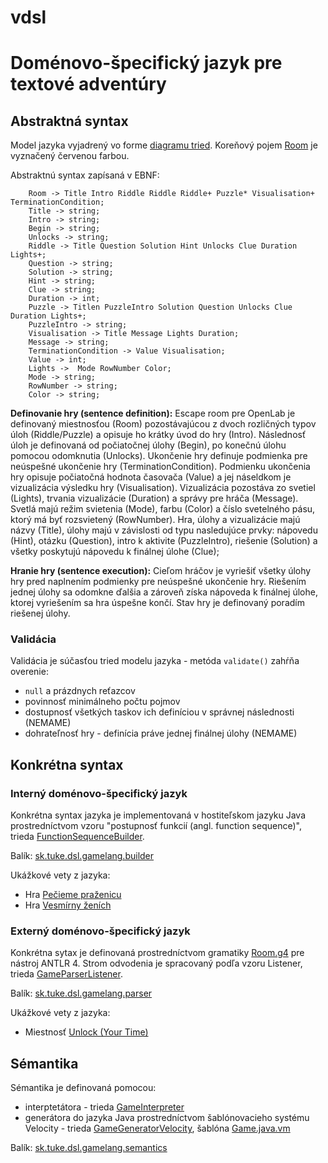 # vdsl

# Doménovo-špecifický jazyk pre textové adventúry

## Abstraktná syntax

Model jazyka vyjadrený vo forme [diagramu tried](escape-room.svg). 
Koreňový pojem [Room](src/main/java/sk/tuke/escaperoomlang/model/Room.java) je vyznačený červenou farbou.

Abstraktnú syntax zapísaná v EBNF:
```
    Room -> Title Intro Riddle Riddle Riddle+ Puzzle* Visualisation+ TerminationCondition;
    Title -> string;
    Intro -> string;
    Begin -> string;
    Unlocks -> string;
    Riddle -> Title Question Solution Hint Unlocks Clue Duration Lights+;
    Question -> string;
    Solution -> string;
    Hint -> string;
    Clue -> string;
    Duration -> int;
    Puzzle -> Titlen PuzzleIntro Solution Question Unlocks Clue Duration Lights+;
    PuzzleIntro -> string;
    Visualisation -> Title Message Lights Duration;
    Message -> string;
    TerminationCondition -> Value Visualisation;
    Value -> int;
    Lights ->  Mode RowNumber Color;
    Mode -> string;
    RowNumber -> string;
    Color -> string;
```

**Definovanie hry (sentence definition):** Escape room pre OpenLab je definovaný miestnosťou (Room) pozostávajúcou z dvoch rozličných typov úloh (Riddle/Puzzle) a opisuje ho krátky úvod do hry (Intro). Následnosť úloh je definovaná od počiatočnej úlohy (Begin), po konečnú úlohu pomocou odomknutia (Unlocks). Ukončenie hry definuje podmienka pre neúspešné ukončenie hry (TerminationCondition). Podmienku ukončenia hry opisuje počiatočná hodnota časovača (Value) a jej náseldkom je vizualizácia výsledku hry (Visualisation). 
Vizualizácia pozostáva zo svetiel (Lights), trvania vizualizácie (Duration) a správy pre hráča (Message).
Svetlá majú režim svietenia (Mode), farbu (Color) a číslo svetelného pásu, ktorý má byť rozsvietený (RowNumber).
Hra, úlohy a vizualizácie majú názvy (Title), úlohy majú v závislosti od typu nasledujúce prvky: nápovedu (Hint), otázku (Question), intro k aktivite (PuzzleIntro), riešenie (Solution) a všetky poskytujú nápovedu k finálnej úlohe (Clue);

**Hranie hry (sentence execution):** Cieľom hráčov je vyriešiť všetky úlohy hry pred naplnením podmienky pre neúspešné ukončenie hry. Riešením jednej úlohy sa odomkne ďalšia a zároveň získa nápoveda k finálnej úlohe, ktorej vyriešením sa hra úspešne končí.
Stav hry je definovaný poradím riešenej úlohy.

### Validácia

Validácia je súčasťou tried modelu jazyka - metóda `validate()` zahŕňa overenie:
- `null` a prázdnych reťazcov
- povinnosť minimálneho počtu pojmov
- dostupnosť všetkých taskov ich definíciou v správnej následnosti (NEMAME)
- dohrateľnosť hry - definícia práve jednej finálnej úlohy (NEMAME)

## Konkrétna syntax

### Interný doménovo-špecifický jazyk

Konkrétna syntax jazyka je implementovaná v hostiteľskom jazyku Java prostredníctvom vzoru "postupnosť funkcií (angl. function sequence)", trieda [FunctionSequenceBuilder](src/main/java/sk/tuke/dsl/gamelang/builder/FunctionSequenceBuilder.java).

Balík: [sk.tuke.dsl.gamelang.builder](src/main/java/sk/tuke/dsl/gamelang/builder)

Ukážkové vety z jazyka:
- Hra [Pečieme praženicu](src/main/java/sk/tuke/dsl/gamelang/main/PeciemePrazenicuGame.java)
- Hra [Vesmírny ženích](src/main/java/sk/tuke/dsl/gamelang/main/VesmirnyZenichGame.java)

### Externý doménovo-špecifický jazyk

Konkrétna sytax je definovaná prostredníctvom gramatiky [Room.g4](Room.g4) pre nástroj ANTLR 4.
Strom odvodenia je spracovaný podľa vzoru Listener, trieda [GameParserListener](src/main/java/sk/tuke/dsl/gamelang/parser/GameParserListener.java).

Balík: [sk.tuke.dsl.gamelang.parser](src/main/java/sk/tuke/dsl/gamelang/parser)

Ukážkové vety z jazyka:
- Miestnosť [Unlock (Your Time)](room1.txt)

## Sémantika

Sémantika je definovaná pomocou:
- interptetátora - trieda [GameInterpreter](src/main/java/sk/tuke/dsl/gamelang/semantics/GameInterpreter.java)
- generátora do jazyka Java prostredníctvom šablónovacieho systému Velocity - trieda [GameGeneratorVelocity](src/main/java/sk/tuke/dsl/gamelang/semantics/GameGeneratorVelocity.java), šablóna [Game.java.vm](src/main/resources/templates/Game.java.vm)  

Balík: [sk.tuke.dsl.gamelang.semantics](src/main/java/sk/tuke/dsl/gamelang/semantics)

